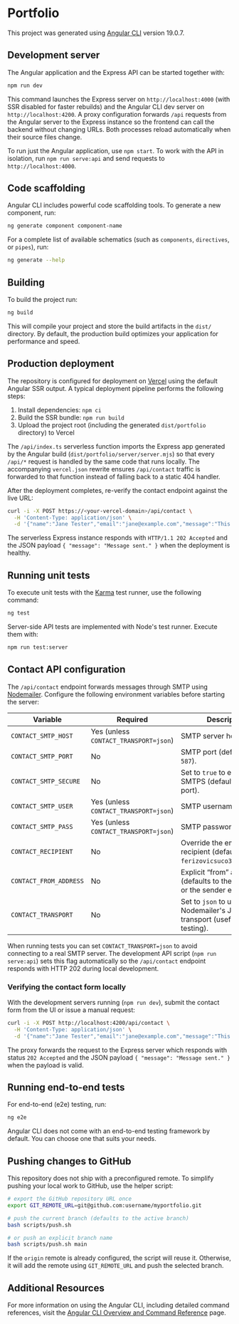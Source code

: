 # Portfolio

This project was generated using [Angular CLI](https://github.com/angular/angular-cli) version 19.0.7.

## Development server

The Angular application and the Express API can be started together with:

```bash
npm run dev
```

This command launches the Express server on `http://localhost:4000` (with SSR disabled for faster rebuilds) and the Angular CLI dev server on `http://localhost:4200`. A proxy configuration forwards `/api` requests from the Angular server to the Express instance so the frontend can call the backend without changing URLs. Both processes reload automatically when their source files change.

To run just the Angular application, use `npm start`. To work with the API in isolation, run `npm run serve:api` and send requests to `http://localhost:4000`.

## Code scaffolding

Angular CLI includes powerful code scaffolding tools. To generate a new component, run:

```bash
ng generate component component-name
```

For a complete list of available schematics (such as `components`, `directives`, or `pipes`), run:

```bash
ng generate --help
```

## Building

To build the project run:

```bash
ng build
```

This will compile your project and store the build artifacts in the `dist/` directory. By default, the production build optimizes your application for performance and speed.

## Production deployment

The repository is configured for deployment on [Vercel](https://vercel.com/) using the default Angular SSR output. A typical deployment pipeline performs the following steps:

1. Install dependencies: `npm ci`
2. Build the SSR bundle: `npm run build`
3. Upload the project root (including the generated `dist/portfolio` directory) to Vercel

The `/api/index.ts` serverless function imports the Express app generated by the Angular build (`dist/portfolio/server/server.mjs`) so that every `/api/*` request is handled by the same code that runs locally. The accompanying `vercel.json` rewrite ensures `/api/contact` traffic is forwarded to that function instead of falling back to a static 404 handler.

After the deployment completes, re-verify the contact endpoint against the live URL:

```bash
curl -i -X POST https://<your-vercel-domain>/api/contact \
  -H 'Content-Type: application/json' \
  -d '{"name":"Jane Tester","email":"jane@example.com","message":"This is a message long enough to be accepted."}'
```

The serverless Express instance responds with `HTTP/1.1 202 Accepted` and the JSON payload `{ "message": "Message sent." }` when the deployment is healthy.

## Running unit tests

To execute unit tests with the [Karma](https://karma-runner.github.io) test runner, use the following command:

```bash
ng test
```

Server-side API tests are implemented with Node's test runner. Execute them with:

```bash
npm run test:server
```

## Contact API configuration

The `/api/contact` endpoint forwards messages through SMTP using [Nodemailer](https://nodemailer.com/). Configure the following environment variables before starting the server:

| Variable | Required | Description |
| --- | --- | --- |
| `CONTACT_SMTP_HOST` | Yes (unless `CONTACT_TRANSPORT=json`) | SMTP server host name. |
| `CONTACT_SMTP_PORT` | No | SMTP port (defaults to `587`). |
| `CONTACT_SMTP_SECURE` | No | Set to `true` to enforce SMTPS (defaults based on port). |
| `CONTACT_SMTP_USER` | Yes (unless `CONTACT_TRANSPORT=json`) | SMTP username. |
| `CONTACT_SMTP_PASS` | Yes (unless `CONTACT_TRANSPORT=json`) | SMTP password. |
| `CONTACT_RECIPIENT` | No | Override the email recipient (defaults to `ferizovicsuco3@gmail.com`). |
| `CONTACT_FROM_ADDRESS` | No | Explicit “from” address (defaults to the SMTP user or the sender email). |
| `CONTACT_TRANSPORT` | No | Set to `json` to use Nodemailer's JSON transport (useful for local testing). |

When running tests you can set `CONTACT_TRANSPORT=json` to avoid connecting to a real SMTP server. The development API script (`npm run serve:api`) sets this flag automatically so the `/api/contact` endpoint responds with HTTP 202 during local development.

### Verifying the contact form locally

With the development servers running (`npm run dev`), submit the contact form from the UI or issue a manual request:

```bash
curl -i -X POST http://localhost:4200/api/contact \
  -H 'Content-Type: application/json' \
  -d '{"name":"Jane Tester","email":"jane@example.com","message":"This is a message long enough to be accepted."}'
```

The proxy forwards the request to the Express server which responds with status `202 Accepted` and the JSON payload `{ "message": "Message sent." }` when the payload is valid.

## Running end-to-end tests

For end-to-end (e2e) testing, run:

```bash
ng e2e
```

Angular CLI does not come with an end-to-end testing framework by default. You can choose one that suits your needs.

## Pushing changes to GitHub

This repository does not ship with a preconfigured remote. To simplify pushing your local work to GitHub, use the helper script:

```bash
# export the GitHub repository URL once
export GIT_REMOTE_URL=git@github.com:username/myportfolio.git

# push the current branch (defaults to the active branch)
bash scripts/push.sh

# or push an explicit branch name
bash scripts/push.sh main
```

If the `origin` remote is already configured, the script will reuse it. Otherwise, it will add the remote using `GIT_REMOTE_URL` and push the selected branch.

## Additional Resources

For more information on using the Angular CLI, including detailed command references, visit the [Angular CLI Overview and Command Reference](https://angular.dev/tools/cli) page.

